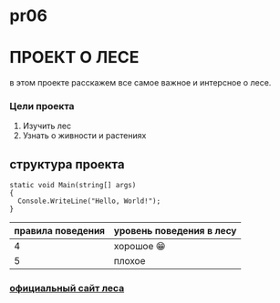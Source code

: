 # pr06
#   ПРОЕКТ О ЛЕСЕ

в этом проекте расскажем все самое важное и интерсное о лесе.

### Цели проекта

1. Изучить лес
2. Узнать о живности и растениях


## структура проекта

```
static void Main(string[] args)
{
  Console.WriteLine("Hello, World!");
}
```

| правила поведения|уровень поведения в лесу|
| -------------    | ------------- |
| 4                |     хорошое  😁|
| 5                |     плохое  |


### [официальный сайт леса](https://rosleshoz.gov.ru/)
